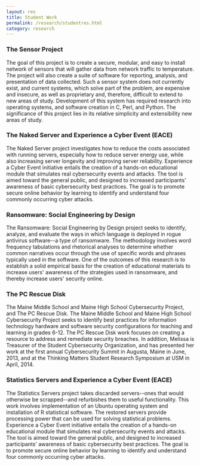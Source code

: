 ```yaml
---
layout: res
title: Student Work
permalink: /research/studentres.html
category: research
---
```




<h3>The Sensor Project</h3>
The goal of this project is to create a secure, modular, and easy to install network of sensors that will gather data from network traffic to temperature. The project will also create a suite of software for reporting, analysis, and presentation of data collected. Such a sensor system does not currently exist, and current systems, which solve part of the problem, are expensive and insecure, as well as proprietary and, therefore, difficult to extend to new areas of study. Development of this system has required research into operating systems, and software creation in C, Perl, and Python. The significance of this project lies in its relative simplicity and extensibility new areas of study.


<h3>The Naked Server and Experience a Cyber Event (EACE)</h3>
The Naked Server project investigates how to reduce the costs associated with running servers, especially how to reduce server energy use, while also increasing server longevity and improving server reliability. Experience a Cyber Event initiative entails the creation of a hands-on educational module that simulates real cybersecurity events and attacks. The tool is aimed toward the general public, and designed to increased participants' awareness of basic cybersecurity best practices. The goal is to promote secure online behavior by learning to identify and understand four commonly occurring cyber attacks.


<h3>Ransomware: Social Engineering by Design</h3>
The Ransomware: Social Engineering by Design project seeks to identify, analyze, and evaluate the ways in which language is deployed in rogue antivirus software--a type of ransomware. The methodology involves word frequency tabulations and rhetorical analyses to determine whether common narratives occur through the use of specific words and phrases typically used in the software. One of the outcomes of this research is to establish a solid empirical basis for the creation of educational materials to increase users' awareness of the strategies used in ransomware, and thereby increase users' security online.


<h3>The PC Rescue Disk</h3>
The Maine Middle School and Maine High School Cybersecurity Project, and The PC Rescue Disk. The Maine Middle School and Maine High School Cybersecurity Project seeks to identify best practices for information technology hardware and software security configurations for teaching and learning in grades 6-12. The PC Rescue Disk work focuses on creating a resource to address and remediate security breaches. In addition, Melissa is Treasurer of the Student Cybersecurity Organization, and has presented her work at the first annual Cybersecurity Summit in Augusta, Maine in June, 2013, and at the Thinking Matters Student Research Symposium at USM in April, 2014.


<h3>Statistics Servers and Experience a Cyber Event (EACE)</h3>
The Statistics Servers project takes discarded servers--ones that would otherwise be scrapped--and refurbishes them to useful functionality. This work involves implementation of an Ubuntu operating system and installation of R statistical software. The restored servers provide processing power that can be used for solving statistical problems. Experience a Cyber Event initiative entails the creation of a hands-on educational module that simulates real cybersecurity events and attacks. The tool is aimed toward the general public, and designed to increased participants' awareness of basic cybersecurity best practices. The goal is to promote secure online behavior by learning to identify and understand four commonly occurring cyber attacks.